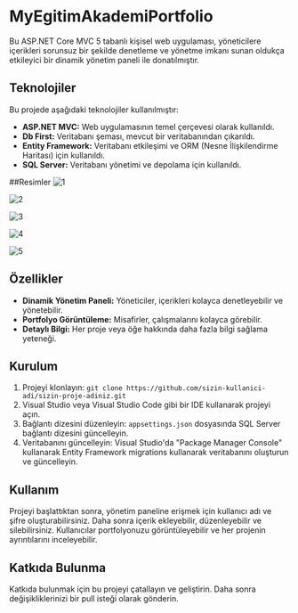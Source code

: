 # MyEgitimAkademiPortfolio

Bu ASP.NET Core MVC 5 tabanlı kişisel web uygulaması, yöneticilere içerikleri sorunsuz bir şekilde denetleme ve yönetme imkanı sunan oldukça etkileyici bir dinamik yönetim paneli ile donatılmıştır.

## Teknolojiler

Bu projede aşağıdaki teknolojiler kullanılmıştır:

- **ASP.NET MVC:** Web uygulamasının temel çerçevesi olarak kullanıldı.
- **Db First:** Veritabanı şeması, mevcut bir veritabanından çıkarıldı.
- **Entity Framework:** Veritabanı etkileşimi ve ORM (Nesne İlişkilendirme Haritası) için kullanıldı.
- **SQL Server:** Veritabanı yönetimi ve depolama için kullanıldı.

##Resimler
![1](https://github.com/abdks/MyEgitimAkademiPortfolio/assets/62968246/bc3f2509-52d5-42ad-8af1-205cf958e5f2)

![2](https://github.com/abdks/MyEgitimAkademiPortfolio/assets/62968246/c7722da0-33e1-47d2-88e6-585883f5ece8)

![3](https://github.com/abdks/MyEgitimAkademiPortfolio/assets/62968246/4246dd22-ad94-498c-860d-f545291a2b21)

![4](https://github.com/abdks/MyEgitimAkademiPortfolio/assets/62968246/27f354f5-1991-4975-95f2-8c36b119250d)

![5](https://github.com/abdks/MyEgitimAkademiPortfolio/assets/62968246/fe1b74c7-4c08-4263-85ea-d5cdf3da3ee0)


## Özellikler

- **Dinamik Yönetim Paneli:** Yöneticiler, içerikleri kolayca denetleyebilir ve yönetebilir.
- **Portfolyo Görüntüleme:** Misafirler, çalışmalarını kolayca görebilir.
- **Detaylı Bilgi:** Her proje veya öğe hakkında daha fazla bilgi sağlama yeteneği.

## Kurulum

1. Projeyi klonlayın: `git clone https://github.com/sizin-kullanici-adi/sizin-proje-adiniz.git`
2. Visual Studio veya Visual Studio Code gibi bir IDE kullanarak projeyi açın.
3. Bağlantı dizesini düzenleyin: `appsettings.json` dosyasında SQL Server bağlantı dizesini güncelleyin.
4. Veritabanını güncelleyin: Visual Studio'da "Package Manager Console" kullanarak Entity Framework migrations kullanarak veritabanını oluşturun ve güncelleyin.

## Kullanım

Projeyi başlattıktan sonra, yönetim paneline erişmek için kullanıcı adı ve şifre oluşturabilirsiniz. Daha sonra içerik ekleyebilir, düzenleyebilir ve silebilirsiniz. Kullanıcılar portfolyonuzu görüntüleyebilir ve her projenin ayrıntılarını inceleyebilir.

## Katkıda Bulunma

Katkıda bulunmak için bu projeyi çatallayın ve geliştirin. Daha sonra değişikliklerinizi bir pull isteği olarak gönderin.


